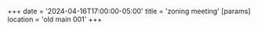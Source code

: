 +++
date = '2024-04-16T17:00:00-05:00'
title = 'zoning meeting'
[params]
    location = 'old main 001'
+++